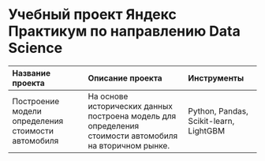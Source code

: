# Учебный проект Яндекс Практикум по направлению Data Science

|Название проекта|Описание проекта|Инструменты|
|:---------------|:---------------|:----------|
|Построение модели определения стоимости автомобиля|На основе исторических данных построена модель для определения стоимости автомобиля на вторичном рынке.|Python, Pandas, Scikit-learn, LightGBM|
